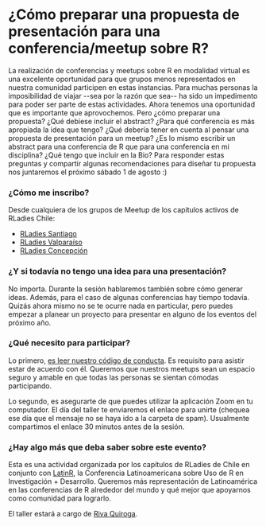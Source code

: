 # ¿Cómo preparar una propuesta de presentación para una conferencia/meetup sobre R? 

La realización de conferencias y meetups sobre R en modalidad virtual es una excelente oportunidad para que grupos menos representados en nuestra comunidad participen en estas instancias. Para muchas personas la imposibilidad de viajar --sea por la razón que sea-- ha sido un impedimento para poder ser parte de estas actividades. Ahora tenemos una oportunidad que es importante que aprovochemos. Pero ¿cómo preparar una propuesta? ¿Qué debiese incluir el abstract? ¿Para qué conferencia es más apropiada la idea que tengo? ¿Qué debería tener en cuenta al pensar una propuesta de presentación para un meetup? ¿Es lo mismo escribir un abstract para una conferencia de R que para una conferencia en mi disciplina? ¿Qué tengo que incluir en la Bio? Para responder estas preguntas y compartir algunas recomendaciones para diseñar tu propuesta nos juntaremos el próximo sábado 1 de agosto :)

### ¿Cómo me inscribo?

Desde cualquiera de los grupos de Meetup de los capítulos activos de RLadies Chile:

- [RLadies Santiago](https://www.meetup.com/es/rladies-scl/events/272107368/)
- [RLadies Valparaíso](https://www.meetup.com/es/rladies-valparaiso/events/272089894/)
- [RLadies Concepción](https://www.meetup.com/es/rladies-concepcion/events/272114170/)

### ¿Y si todavía no tengo una idea para una presentación?

No importa. Durante la sesión hablaremos también sobre cómo generar ideas. Además, para el caso de algunas conferencias hay tiempo todavía. Quizás ahora mismo no se te ocurre nada en particular, pero puedes empezar a planear un proyecto para presentar en alguno de los eventos del próximo año.

### ¿Qué necesito para participar?

Lo primero, [es leer nuestro código de conducta](https://github.com/rladies/starter-kit/wiki/Code-of-Conduct#spanish). Es requisito para asistir estar de acuerdo con él. Queremos que nuestros meetups sean un espacio seguro y amable en que todas las personas se sientan cómodas participando.

Lo segundo, es asegurarte de que puedes utilizar la aplicación Zoom en tu computador. El día del taller te enviaremos el enlace para unirte (chequea ese día que el mensaje no se haya ido a la carpeta de spam). Usualmente compartimos el enlace 30 minutos antes de la sesión.

### ¿Hay algo más que deba saber sobre este evento?

Esta es una actividad organizada por los capítulos de RLadies de Chile en conjunto con [LatinR](https://latin-r.com/), la Conferencia Latinoamericana sobre Uso de R en Investigación + Desarrollo. Queremos más representación de Latinoamérica en las conferencias de R alrededor del mundo y qué mejor que apoyarnos como comunidad para lograrlo. 

El taller estará a cargo de [Riva Quiroga](https://twitter.com/rivaquiroga). 
